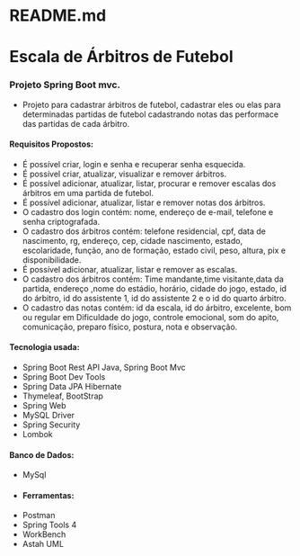 # README.md 
# Escala de Árbitros de Futebol
### Projeto Spring Boot mvc.
- Projeto para cadastrar árbitros de futebol, cadastrar eles ou elas para determinadas partidas de futebol cadastrando notas das performace das partidas de cada árbitro.
#### Requisitos Propostos:
- É possível criar, login e senha e recuperar senha esquecida.
- É possível criar, atualizar, visualizar e remover árbitros.
- É possível adicionar, atualizar, listar, procurar e remover escalas dos árbitros em uma partida de futebol.
- É possível adicionar, atualizar, listar e remover notas dos árbitros.
- O cadastro dos login contém: nome, endereço de e-mail, telefone e senha criptografada.
- O cadastro dos árbitros contém: telefone residencial, cpf, data de nascimento, rg, endereço, cep, cidade nascimento, estado, escolaridade, função, ano de formação, estado civil, peso, altura, pix e disponibilidade.
- É possível adicionar, atualizar, listar e remover as escalas.
- O cadastro dos árbitros contém: Time mandante,time visitante,data da partida, endereço ,nome do estádio, horário, cidade do jogo, estado, id do árbitro, id do assistente 1, id do assistente 2 e o id do quarto árbitro.
- O cadastro das notas contém: id da escala, id do árbitro, excelente, bom ou regular em Dificuldade do jogo, controle emocional, som do apito, comunicação, preparo físico, postura, nota e observação.

#### Tecnologia usada:
- Spring Boot Rest API Java, Spring Boot Mvc
- Spring Boot Dev Tools
- Spring Data JPA Hibernate
- Thymeleaf, BootStrap
- Spring Web
- MySQL Driver
- Spring Security
- Lombok

#### Banco de Dados:
- MySql 
- #### Ferramentas:
- Postman
- Spring Tools 4
- WorkBench
- Astah UML
 
